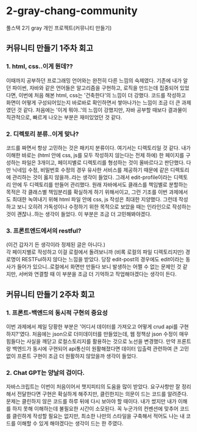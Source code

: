 # 2-gray-chang-community
풀스택 2기 gray 개인 프로젝트(커뮤니티 만들기)

## 커뮤니티 만들기 1주차 회고
### 1. html, css..이게 뭔데??
이때까지 공부하던 프로그래밍 언어와는 완전히 다른 느낌의 숙제였다. 기존에 내가 알던 파이썬, 자바와 같은 언어들은 알고리즘을 구현하고, 로직을 만드는데 집중되어 있었다면, 이번에 처음 해본 html, css는 '건축한다'의 느낌이 더 강했다. 코드를 작성하고 화면이 어떻게 구성되어있는지 바로바로 확인하면서 쌓아나가는 느낌이 조금 더 큰 과제였던 것 같다. 처음에는 '이게 뭐야..'의 느낌이 강했지만, 자바 공부할 때보다 결과물이 직관적으로, 빠르게 나오는 부분은 재미있었던 것 같다.

### 2. 디렉토리 분류..이게 맞나?
코드를 짜면서 항상 고민하는 것은 패키지 분류이다. 여기서는 디렉토리일 것 같다. 내가 이해한 바로는 (html 안에 css, js를 모두 작성하지 않는다는 전제 하에) 한 페이지를 구성하는 파일은 3개이고, 페이지별로 디렉토리를 형성하는 것이 올바르다고 판단했다. 다만 닉네임 수정, 비밀번호 수정의 경우 유사한 서비스를 제공하기 때문에 같은 디렉토리에 관리하는 것이 옳지 않을까..라는 생각이 들었다. 그래서 edit-profile이라는 디렉토리 안에 두 디렉토리를 만들어 관리했다. 원래 자바에서도 클래스를 책임별로 분할하는 목적은 각 클래스별 책임분리를 확실하게 하기 위해서이고, 그런 기조를 이번 과제에서도 최대한 녹여내기 위해 html 파일 안에 css, js 작성은 최대한 지양했다. 그런데 작성하고 보니 오히려 가독성이나 수정하기 위한 목적으로 보았을 때는 인라인으로 작성하는 것이 괜찮나..하는 생각이 들었다. 이 부분은 조금 더 고민해봐야겠다.

### 3. 프론트엔드에서의 restful?
(이건 갑자기 든 생각이라 정제된 글은 아니다.)<br>
각 페이지별로 작성하고 이걸 로컬에서 돌려보니까 (비록 로컬의 파일 디렉토리지만) 경로명이 RESTFul하지 않다는 느낌을 받았다. 당장 edit-post의 경우에도 edit이라는 동사가 들어가 있으니..로컬에서 화면만 만들다 보니 발생하는 어쩔 수 없는 문제인 것 같지만, 서버와 연결할 때 이 부분을 조금 더 기억하고 작업해야겠다는 생각이 든다.

## 커뮤니티 만들기 2주차 회고
### 1. 프론트-백엔드의 동시적 구현의 중요성
이번 과제에서 제일 당황한 부분은 '어디서 데이터를 가져오고 어떻게 crud api를 구현하지?'였다. 처음에는 json으로 더미데이터를 만들었는데, 웹 정책상 json 수정이 매우 힘들다는 사실을 깨닫고 로컬스토리지를 활용하는 것으로 노선을 변경했다. 만약 프론트랑 백엔드가 동시에 구현되어 api통신이 원활해졌다면 데이터 입출력 관련하여 큰 고민 없이 프론트 구현이 조금 더 원활하지 않았을까 생각이 들었다.

### 2. Chat GPT는 양날의 검이다.
자바스크립트는 이번이 처음이어서 챗지피티의 도움을 많이 받았다. 요구사항만 잘 정리해서 전달한다면 구현은 확실하게 해주지만, 클린한지는 의문이 드는 코드를 알려준다. 문제는 클린하지 않은 코드를 하루 뒤에 다시 보아야 할 때이다. 내가 썼지만 내가 이해를 하지 못해 이해하는데 불필요한 시간이 소모된다.
꼭 누군가의 컨벤션에 맞추어 코드를 클린하게 작성할 필요는 없지만, 최소한 나만의 스타일을 구축해서 적어도 나는 내 코드를 이해할 수 있게 해야겠다는 생각이 드는 한 주였다.